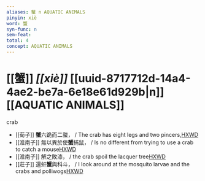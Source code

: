 ```yaml
---
aliases: 蟹 n AQUATIC ANIMALS
pinyin: xiè
word: 蟹
syn-func: n
sem-feat: 
total: 4
concept: AQUATIC ANIMALS 
---
```

# [[蟹]] *[[xiè]]*  [[uuid-8717712d-14a4-4ae2-be7a-6e18e61d929b|n]] [[AQUATIC ANIMALS]]
crab
 - [[荀子]] **蟹**六跪而二螯， / The crab has eight legs and two pincers,[HXWD](https://hxwd.org/textview.html?location=KR3a0002_tls_001-6a.26)
 - [[淮南子]] 無以異於使**蟹**捕鼠， / Is no different from trying to use a crab to catch a mouse[HXWD](https://hxwd.org/textview.html?location=KR3j0010_tls_001-7a.3)
 - [[淮南子]] 解之敗漆， / the crab spoil the lacquer tree[HXWD](https://hxwd.org/textview.html?location=KR3j0010_tls_006-7a.4)
 - [[莊子]] 還虷**蟹**與科斗， / I look around at the mosquito larvae and the crabs and polliwogs[HXWD](https://hxwd.org/textview.html?location=KR5c0126_tls_017-13a.11)